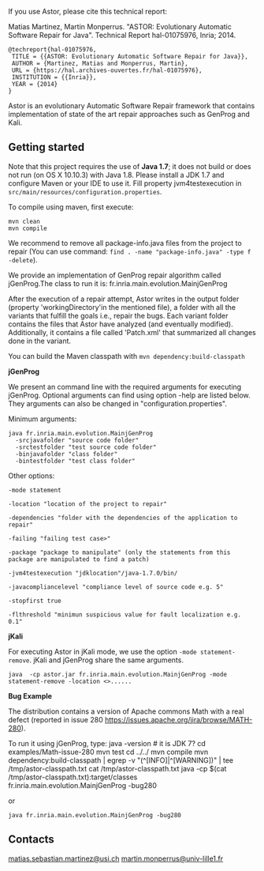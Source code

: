 If you use Astor, please cite this technical report:

Matias Martinez, Martin Monperrus. "ASTOR: Evolutionary Automatic Software Repair for Java". Technical Report hal-01075976, Inria; 2014. 

    @techreport{hal-01075976,
     TITLE = {{ASTOR: Evolutionary Automatic Software Repair for Java}},
     AUTHOR = {Martinez, Matias and Monperrus, Martin},
     URL = {https://hal.archives-ouvertes.fr/hal-01075976},
     INSTITUTION = {{Inria}},
     YEAR = {2014}
    }

Astor is an evolutionary Automatic Software Repair framework that contains implementation of state of the art repair approaches such as GenProg and Kali.


Getting started
-------

Note that this project requires the use of **Java 1.7**; it does not build or does not run (on OS X 10.10.3) with Java 1.8. Please install a JDK 1.7 and configure Maven or your IDE to use it. Fill property jvm4testexecution in `src/main/resources/configuration.properties`.

To compile using maven, first execute:

    mvn clean
    mvn compile

We recommend to remove all package-info.java files from the project to repair (You can use command: `find . -name "package-info.java" -type f -delete`).


We provide an implementation of GenProg repair algorithm called jGenProg.The class to run it is:
fr.inria.main.evolution.MainjGenProg

After the execution of a repair attempt, Astor writes in the output folder (property 'workingDirectory'in the mentioned file), a folder with all the variants that fulfill the goals i.e., repair the bugs.
Each variant folder contains the files that Astor have analyzed (and eventually modified). Additionally, it contains a file called 'Patch.xml' that summarized all changes done in the variant.

You can build the Maven classpath with `mvn dependency:build-classpath `


**jGenProg**

We present an command line with the required arguments for executing jGenProg.  Optional arguments can find using option -help are listed below. They arguments can also be changed  in "configuration.properties".

Minimum arguments:


    java fr.inria.main.evolution.MainjGenProg 
      -srcjavafolder "source code folder"
      -srctestfolder "test source code folder"
      -binjavafolder "class folder" 
      -bintestfolder "test class folder" 

    
Other options:

    -mode statement 

    -location "location of the project to repair" 

    -dependencies "folder with the dependencies of the application to repair" 

    -failing "failing test case>"
    
    -package "package to manipulate" (only the statements from this package are manipulated to find a patch)

    -jvm4testexecution "jdklocation"/java-1.7.0/bin/ 

    -javacompliancelevel "compliance level of source code e.g. 5"

    -stopfirst true 

    -flthreshold "minimun suspicious value for fault localization e.g. 0.1"




**jKali**

For executing Astor in jKali mode, we use the option `-mode statement-remove`. jKali and jGenProg share the same arguments.

    java  -cp astor.jar fr.inria.main.evolution.MainjGenProg -mode statement-remove -location <>......


**Bug Example**

The distribution contains a version of Apache commons Math with a real defect (reported in issue 280 https://issues.apache.org/jira/browse/MATH-280).

To run it using jGenProg, type: 
     java -version # it is JDK 7?
     cd examples/Math-issue-280
     mvn test 
     cd ../../
     mvn compile
     mvn  dependency:build-classpath | egrep -v "(^\[INFO\]|^\[WARNING\])" | tee /tmp/astor-classpath.txt
     cat /tmp/astor-classpath.txt
     java -cp $(cat /tmp/astor-classpath.txt):target/classes fr.inria.main.evolution.MainjGenProg -bug280

or 

    java fr.inria.main.evolution.MainjGenProg -bug280


Contacts
--------
matias.sebastian.martinez@usi.ch
martin.monperrus@univ-lille1.fr
